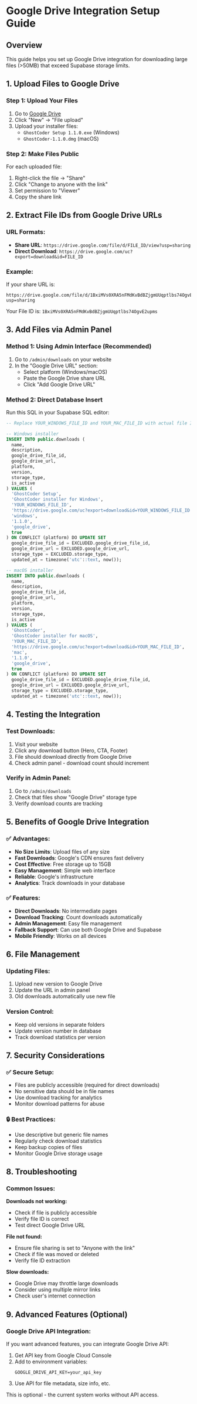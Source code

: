 # Google Drive Integration Setup Guide

## Overview
This guide helps you set up Google Drive integration for downloading large files (>50MB) that exceed Supabase storage limits.

## 1. Upload Files to Google Drive

### Step 1: Upload Your Files
1. Go to [Google Drive](https://drive.google.com)
2. Click "New" → "File upload"
3. Upload your installer files:
   - `GhostCoder Setup 1.1.0.exe` (Windows)
   - `GhostCoder-1.1.0.dmg` (macOS)

### Step 2: Make Files Public
For each uploaded file:
1. Right-click the file → "Share"
2. Click "Change to anyone with the link"
3. Set permission to "Viewer"
4. Copy the share link

## 2. Extract File IDs from Google Drive URLs

### URL Formats:
- **Share URL**: `https://drive.google.com/file/d/FILE_ID/view?usp=sharing`
- **Direct Download**: `https://drive.google.com/uc?export=download&id=FILE_ID`

### Example:
If your share URL is:
```
https://drive.google.com/file/d/1BxiMVs0XRA5nFMdKvBdBZjgmUUqptlbs74OgvE2upms/view?usp=sharing
```

Your File ID is: `1BxiMVs0XRA5nFMdKvBdBZjgmUUqptlbs74OgvE2upms`

## 3. Add Files via Admin Panel

### Method 1: Using Admin Interface (Recommended)
1. Go to `/admin/downloads` on your website
2. In the "Google Drive URL" section:
   - Select platform (Windows/macOS)
   - Paste the Google Drive share URL
   - Click "Add Google Drive URL"

### Method 2: Direct Database Insert
Run this SQL in your Supabase SQL editor:

```sql
-- Replace YOUR_WINDOWS_FILE_ID and YOUR_MAC_FILE_ID with actual file IDs

-- Windows installer
INSERT INTO public.downloads (
  name, 
  description, 
  google_drive_file_id, 
  google_drive_url, 
  platform, 
  version, 
  storage_type,
  is_active
) VALUES (
  'GhostCoder Setup',
  'GhostCoder installer for Windows',
  'YOUR_WINDOWS_FILE_ID',
  'https://drive.google.com/uc?export=download&id=YOUR_WINDOWS_FILE_ID',
  'windows',
  '1.1.0',
  'google_drive',
  true
) ON CONFLICT (platform) DO UPDATE SET
  google_drive_file_id = EXCLUDED.google_drive_file_id,
  google_drive_url = EXCLUDED.google_drive_url,
  storage_type = EXCLUDED.storage_type,
  updated_at = timezone('utc'::text, now());

-- macOS installer
INSERT INTO public.downloads (
  name, 
  description, 
  google_drive_file_id, 
  google_drive_url, 
  platform, 
  version, 
  storage_type,
  is_active
) VALUES (
  'GhostCoder',
  'GhostCoder installer for macOS',
  'YOUR_MAC_FILE_ID',
  'https://drive.google.com/uc?export=download&id=YOUR_MAC_FILE_ID',
  'mac',
  '1.1.0',
  'google_drive',
  true
) ON CONFLICT (platform) DO UPDATE SET
  google_drive_file_id = EXCLUDED.google_drive_file_id,
  google_drive_url = EXCLUDED.google_drive_url,
  storage_type = EXCLUDED.storage_type,
  updated_at = timezone('utc'::text, now());
```

## 4. Testing the Integration

### Test Downloads:
1. Visit your website
2. Click any download button (Hero, CTA, Footer)
3. File should download directly from Google Drive
4. Check admin panel - download count should increment

### Verify in Admin Panel:
1. Go to `/admin/downloads`
2. Check that files show "Google Drive" storage type
3. Verify download counts are tracking

## 5. Benefits of Google Drive Integration

### ✅ **Advantages:**
- **No Size Limits**: Upload files of any size
- **Fast Downloads**: Google's CDN ensures fast delivery
- **Cost Effective**: Free storage up to 15GB
- **Easy Management**: Simple web interface
- **Reliable**: Google's infrastructure
- **Analytics**: Track downloads in your database

### ✅ **Features:**
- **Direct Downloads**: No intermediate pages
- **Download Tracking**: Count downloads automatically
- **Admin Management**: Easy file management
- **Fallback Support**: Can use both Google Drive and Supabase
- **Mobile Friendly**: Works on all devices

## 6. File Management

### Updating Files:
1. Upload new version to Google Drive
2. Update the URL in admin panel
3. Old downloads automatically use new file

### Version Control:
- Keep old versions in separate folders
- Update version number in database
- Track download statistics per version

## 7. Security Considerations

### ✅ **Secure Setup:**
- Files are publicly accessible (required for direct downloads)
- No sensitive data should be in file names
- Use download tracking for analytics
- Monitor download patterns for abuse

### 🔒 **Best Practices:**
- Use descriptive but generic file names
- Regularly check download statistics
- Keep backup copies of files
- Monitor Google Drive storage usage

## 8. Troubleshooting

### Common Issues:

**Downloads not working:**
- Check if file is publicly accessible
- Verify file ID is correct
- Test direct Google Drive URL

**File not found:**
- Ensure file sharing is set to "Anyone with the link"
- Check if file was moved or deleted
- Verify file ID extraction

**Slow downloads:**
- Google Drive may throttle large downloads
- Consider using multiple mirror links
- Check user's internet connection

## 9. Advanced Features (Optional)

### Google Drive API Integration:
If you want advanced features, you can integrate Google Drive API:

1. Get API key from Google Cloud Console
2. Add to environment variables:
   ```env
   GOOGLE_DRIVE_API_KEY=your_api_key
   ```
3. Use API for file metadata, size info, etc.

This is optional - the current system works without API access.